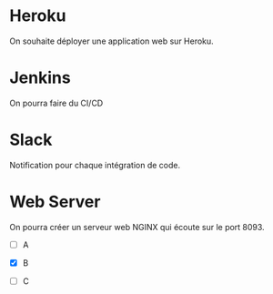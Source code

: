 # Heroku
On souhaite déployer une application web sur Heroku.
# Jenkins
On pourra faire du CI/CD 
# Slack
Notification pour chaque intégration de code.
# Web Server
On pourra créer un serveur web NGINX qui écoute sur le port 8093.

- [ ] A
- [x] B
- [ ] C

